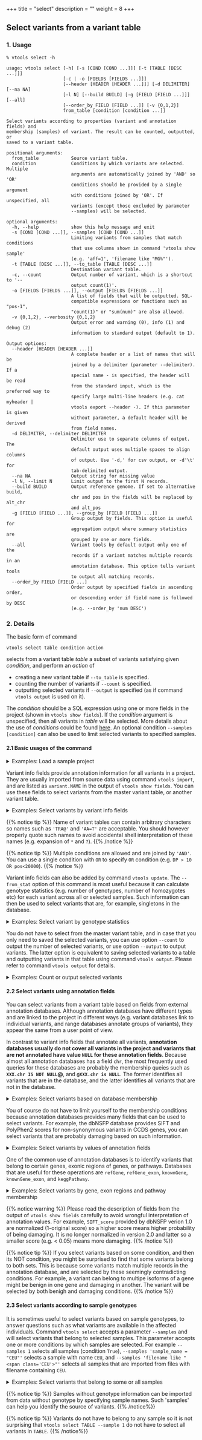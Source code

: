 +++
title = "select"
description = ""
weight = 8
+++



## Select variants from a variant table



### 1. Usage

    % vtools select -h

    usage: vtools select [-h] [-s [COND [COND ...]]] [-t [TABLE [DESC ...]]]
                         [-c | -o [FIELDS [FIELDS ...]]]
                         [--header [HEADER [HEADER ...]]] [-d DELIMITER] [--na NA]
                         [-l N] [--build BUILD] [-g [FIELD [FIELD ...]]] [--all]
                         [--order_by FIELD [FIELD ...]] [-v {0,1,2}]
                         from_table [condition [condition ...]]

    Select variants according to properties (variant and annotation fields) and
    membership (samples) of variant. The result can be counted, outputted, or
    saved to a variant table.

    positional arguments:
      from_table            Source variant table.
      condition             Conditions by which variants are selected. Multiple
                            arguments are automatically joined by 'AND' so 'OR'
                            conditions should be provided by a single argument
                            with conditions joined by 'OR'. If unspecified, all
                            variants (except those excluded by parameter
                            --samples) will be selected.

    optional arguments:
      -h, --help            show this help message and exit
      -s [COND [COND ...]], --samples [COND [COND ...]]
                            Limiting variants from samples that match conditions
                            that use columns shown in command 'vtools show sample'
                            (e.g. 'aff=1', 'filename like "MG%"').
      -t [TABLE [DESC ...]], --to_table [TABLE [DESC ...]]
                            Destination variant table.
      -c, --count           Output number of variant, which is a shortcut to '--
                            output count(1)'.
      -o [FIELDS [FIELDS ...]], --output [FIELDS [FIELDS ...]]
                            A list of fields that will be outputted. SQL-
                            compatible expressions or functions such as "pos-1",
                            "count(1)" or "sum(num)" are also allowed.
      -v {0,1,2}, --verbosity {0,1,2}
                            Output error and warning (0), info (1) and debug (2)
                            information to standard output (default to 1).

    Output options:
      --header [HEADER [HEADER ...]]
                            A complete header or a list of names that will be
                            joined by a delimiter (parameter --delimiter). If a
                            special name - is specified, the header will be read
                            from the standard input, which is the preferred way to
                            specify large multi-line headers (e.g. cat myheader |
                            vtools export --header -). If this parameter is given
                            without parameter, a default header will be derived
                            from field names.
      -d DELIMITER, --delimiter DELIMITER
                            Delimiter use to separate columns of output. The
                            default output uses multiple spaces to align columns
                            of output. Use '-d,' for csv output, or -d'\t' for
                            tab-delimited output.
      --na NA               Output string for missing value
      -l N, --limit N       Limit output to the first N records.
      --build BUILD         Output reference genome. If set to alternative build,
                            chr and pos in the fields will be replaced by alt_chr
                            and alt_pos
      -g [FIELD [FIELD ...]], --group_by [FIELD [FIELD ...]]
                            Group output by fields. This option is useful for
                            aggregation output where summary statistics are
                            grouped by one or more fields.
      --all                 Variant tools by default output only one of the
                            records if a variant matches multiple records in an
                            annotation database. This option tells variant tools
                            to output all matching records.
      --order_by FIELD [FIELD ...]
                            Order output by specified fields in ascending order,
                            or descending order if field name is followed by DESC
                            (e.g. --order_by 'num DESC')




### 2. Details

The basic form of command



    vtools select table condition action


selects from a variant table *table* a subset of variants satisfying given *condition*, and perform an *action* of



*   creating a new variant table if `--to_table` is specified.
*   counting the number of variants if `--count` is specified.
*   outputting selected variants if `--output` is specified (as if command `vtools output` is used on it).

The *condition* should be a SQL expression using one or more fields in the project (shown in `vtools show fields`). If the *condition* argument is unspecified, then all variants in *table* will be selected. More details about the use of *conditions* could be found [here][1]. An optional condition `--samples [condition]` can also be used to limit selected variants to specified samples.



#### 2.1 Basic usages of the command

<details><summary> Examples: Load a sample project</summary> Let us load a sample project simple from online:

    % vtools init import --parent vt_testData_v3
    % vtools import V*_hg38.vcf --build hg38


The project has a master variant table with 1,611 variant,

    % vtools show tables

    table      #variants     date message
    variant        2,051


from two samples,

    % vtools show samples

    sample_name filename
    SAMP1       V1_hg38.vcf
    SAMP2       V2_hg38.vcf
    SAMP3       V3_hg38.vcf


</details>

Variant info fields provide annotation information for all variants in a project. They are usually imported from source data using command `vtools import`, and are listed as `variant.NAME` in the output of `vtools show fields`. You can use these fields to select variants from the master variant table, or another variant table.

<details><summary> Examples: Select variants by variant info fields</summary> This project has the following fields

    % vtools show fields

    variant.chr (char)      Chromosome name (VARCHAR)
    variant.pos (int)       Position (INT, 1-based)
    variant.ref (char)      Reference allele (VARCHAR, - for missing allele of an insertion)
    variant.alt (char)      Alternative allele (VARCHAR, - for missing allele of an deletion)


This project does not have many interesting fields, but we can at least select variants by chromosome, position, reference or alternative allele.



    % vtools select variant 'pos < 200000' -t pos_20k 'variants with position < 20000'

    Running: 0 0.0/s in 00:00:00
    INFO: 91 variants selected.


This command write selected variants to a table `pos_20k. A message is optional but is highly recommended because it helps you remember what variants this table contains. The message will be displayed in the output of `vtools show tables` and `vtools show table TBL@@,



    % vtools show tables

    table      #variants     date message
    pos_20k           91    May28 variants with position < 20000
    variant        2,051    May28 Master variant table


You can use multiple conditions to select tables, as in



    % vtools select variant 'pos < 200000' 'ref="T"' -t 'pos < 20k ref=T' \
    %     'Variants with position < 20000 and with reference allele T'

    Running: 0 0.0/s in 00:00:00
    INFO: 22 variants selected.


The resulting table has a name with space and special characters `<` and `=`. Such names are allowed but should be properly quoted. If you need to specify `OR` condition, you can do



    % vtools select variant 'pos < 200000 OR ref="T"' -t 'pos < 20k or ref=T' \
    %     'Variants with position < 20000 or with reference allele T'

    Running: 2 1.3K/s in 00:00:00
    INFO: 521 variants selected.


</details>


{{% notice tip %}}
Name of variant tables can contain arbitrary characters so names such as `'TRA@'` and `'AA=T'` are acceptable. You should however properly quote such names to avoid accidental shell interpretation of these names (e.g. expansion of `*` and `?`).
{{% /notice %}}

{{% notice tip %}}
Multiple conditions are allowed and are joined by `'AND'`. You can use a single condition with `OR` to specify `OR` condition (e.g. `DP > 10 OR pos<20000`).
{{% /notice %}}

Variant info fields can also be added by command `vtools update`. The `--from_stat` option of this command is most useful because it can calculate genotype statistics (e.g. number of genotypes, number of homozygotes etc) for each variant across all or selected samples. Such information can then be used to select variants that are, for example, singletons in the database.

<details><summary> Examples: Select variant by genotype statistics</summary> We can add a field `num` to present the number of genotypes in three samples

    % vtools update variant --from_stat 'num=#(GT)'

    Counting variants: 100% [====================================] 3 25.9/s in 00:00:00
    INFO: Adding variant info field num with type INT
    Updating variant: 100% [================================] 2,051 58.8K/s in 00:00:00
    INFO: 2051 records are updated


The fields are now available to the project

    % vtools show fields

    variant.chr (char)      Chromosome name (VARCHAR)
    variant.pos (int)       Position (INT, 1-based)
    variant.ref (char)      Reference allele (VARCHAR, - for missing allele of an insertion)
    variant.alt (char)      Alternative allele (VARCHAR, - for missing allele of an deletion)
    variant.num (int)       Created from stat "#(GT)"  with type INT on May28
    pos_20k.chr (char)      Chromosome name (VARCHAR)
    pos < 20k ref=T.chr (char)
                            Chromosome name (VARCHAR)
    pos < 20k or ref=T.chr (char)
                            Chromosome name (VARCHAR)


and can be used to select variants. For example, the following command select variants that appear in all three samples,

    % vtools select variant 'num=3' -t inAllSamples 'variants that are in all three samples'


    Running: 1 592.0/s in 00:00:00
    INFO: 646 variants selected.


</details>

You do not have to select from the master variant table, and in case that you only need to saved the selected variants, you can use option `--count` to output the number of selected variants, or use option `--output` to output variants. The latter option is equivalent to saving selected variants to a table and outputting variants in that table using command `vtools output`. Please refer to command `vtools output` for details.

<details><summary> Examples: Count or output selected variants</summary> For example, the following command count the number of variants that appear in all samples from variants in table `pos < 20k or ref=T`.



    % vtools select 'pos < 20k or ref=T' 'num=3' -c

    Counting variants: 0 0.0/s in 00:00:00
    154


You can also have a look at these variants without saving them to a table



    % vtools select 'pos < 20k or ref=T' 'num=3' --output chr pos ref alt num -l 10

    1   16103   T   G   3
    1   20144   G   A   3
    1   30860   G   C   3
    1   30923   G   T   3
    1   41842   A   G   3
    1   54380   T   C   3
    1   54490   G   A   3
    1   54676   C   T   3
    1   57999   G   T   3
    1   62203   T   C   3


</details>



#### 2.2 Select variants using annotation fields

You can select variants from a variant table based on fields from external annotation databases. Although annotation databases have different types and are linked to the project in different ways (e.g. variant databases link to individual variants, and range databases annotate groups of variants), they appear the same from a user point of view.

In contrast to variant info fields that annotate all variants, **annotation databases usually do not cover all variants in the project and variants that are not annotated have value `NULL` for these annotation fields**. Because almost all annotation databases has a field `chr`, the most frequently used queries for these databases are probably the membership queies such as **`XXX.chr IS NOT NULL`@**, and **`@XXX.chr is NULL`**. The former identifies all variants that are in the database, and the latter identifies all variants that are not in the database.

<details><summary> Examples: Select variants based on database membership</summary> Let us first link the project to the dbSNP database



    % vtools use dbSNP

    INFO: Choosing version dbSNP-hg38_143 from 10 available databases.
    INFO: Downloading annotation database annoDB/dbSNP-hg38_143.ann
    INFO: Using annotation DB dbSNP as dbSNP in project select.
    INFO: dbSNP version 143, created using vcf file downloaded from NCBI


then find out all the variants that are in the dbSNP database:



    % vtools select variant 'dbSNP.chr IS NOT NULL' -t inDbSNP 'variants in dbSNP version 130'

    Running: 6 97.9/s in 00:00:00
    INFO: 1429 variants selected.


We can see the rsname of these variants



    % vtools output inDbSNP chr pos ref alt dbSNP.name -l 10

    1   14677   G   A   rs201327123
    1   15820   G   T   rs2691315
    1   16103   T   G   rs78376469
    ... ...



Here we use the `--all` option of command `vtools output` because a variant can have multiple rsnames, and this is indeed the case for mutation `A->G` at `chr1:746775`.

The syntax is the same for range-based databases. For example, if we use the refGene database,



    % vtools use refGene

    INFO: Choosing version refGene-hg38_20170201 from 5 available databases.
    INFO: Downloading annotation database annoDB/refGene-hg38_20170201.ann
    INFO: Using annotation DB refGene as refGene in project select.
    INFO: Known human protein-coding and non-protein-coding genes taken from the NCBI RNA reference sequences collection (RefSeq).


we can find out all the variants that are not in dbSNP but in one of the ref seq genes,



    % vtools select variant 'dbSNP.chr IS NULL' 'refGene.chr IS NOT NULL' -t inRefGene 'variants that are in refGene but not dbSNP'

    Running: 7 567.6/s in 00:00:00
    INFO: 32 variants selected.


</details>

You of course do not have to limit yourself to the membership conditions because annotation databases provides many fields that can be used to select variants. For example, the dbNSFP database provides SIFT and PolyPhen2 scores for non-synonymous variants in CCDS genes, you can select variants that are probably damaging based on such information.

<details><summary> Examples: Select variants by values of annotation fields</summary> Let us first link the dbNSFP database,

    % vtools use dbNSFP

    INFO: Downloading annotation database from annoDB/dbNSFP.ann
    INFO: Downloading annotation database from http://vtools.houstonbioinformatics.org/annoDB/dbNSFP-hg18_hg19_2_0b4.DB.gz
    INFO: Using annotation DB dbNSFP in project select.
    INFO: dbNSFP version 2.0b4, maintained by Xiaoming Liu from UTSPH. Please cite "Liu X, Jian X, and Boerwinkle E. 2011. dbNSFP: a lightweight database of human non-synonymous SNPs and their functional predictions. Human Mutation. 32:894-899" if you find this database useful.


you can select variants that are in this database using the memebership query

    % vtools select variant 'dbNSFP.chr IS NOT NULL' -t ns 'non-synonymous variants in dbNSFP database'

    Running: 3 63.7/s in 00:00:00
    INFO: 12 variants selected.


then select variants that are probably damaging according to SIFT scores

    % vtools select ns 'SIFT_score < 0.05' -t damaging 'probably damaging'

    Running: 0 0.0/s in 00:00:00
    INFO: 5 variants selected.


You can check if the SIFT score - selected damaging variants are also damaging according to other criteria/scores,



    % vtools select ns 'SIFT_score < 0.05' --output chr pos ref alt SIFT_score \
         dbNSFP.MutationAssessor_pred PolyPhen2_HDIV_score PolyPhen2_HDIV_pred

    1  879501  G  C  .     medium   .                  .
    1  908247  G  T  0.03  low      0.999;0.998;0.998  D;D;D
    1  909364  G  T  0.03  low      0.99;0.999;0.997   D;D;D
    1  909861  A  T  0.02  neutral  0.358;0.062;0.358  B;B;B
    1  909873  A  T  0.0   low      0.95;0.98;0.899    P;D;P


As you can see, one of the variants with small SIFT score is predicted to be benign according to polyphen2 HDIV prediction.

Because these scores do not agree with each other too well, we sometimes use them together and consider a variant to be damaging if it is declared so by one of the scores:



    % vtools select ns 'SIFT_score < 0.05 or PolyPhen2_HDIV_pred like "%D%"' -t damaging 'Damaging predicted by either SIFT or polyphen2'

    WARNING: Existing table damaging is renamed to damaging_Jul14_214229.
    Running: 0 0.0/s in 00:00:00
    INFO: 6 variants selected.
    6


Because a table `damage` has been created before, the existing table is renamed before a new table is created. If you do not need such backup tables, you can remove them using command `vtools remove tables`,



    % vtools remove tables '*Jul*'

    INFO: Removing table damaging_Jul14_214229


here a wildcard pattern is used to remove all backup tables created in July.

</details>

One of the common use of annotation databases is to identify variants that belong to certain genes, exonic regions of genes, or pathways. Databases that are useful for these operations are `refGene`, `refGene_exon`, `knownGene`, `knownGene_exon`, and `keggPathway`.

<details><summary> Examples: Select variants by gene, exon regions and pathway membership</summary> Let us first load the keggPathway database. Because this database is a field database that annotates ccdsGene ID, it should be linked to a database that contains CCDS ID:



    % vtools use ccdsGene

    INFO: Choosing version ccdsGene-hg38_20171008 from 4 available databases.
    INFO: Downloading annotation database annoDB/ccdsGene-hg38_20171008.ann
    INFO: Using annotation DB ccdsGene as ccdsGene in project select.
    INFO: High-confidence human gene annotations from the Consensus Coding Sequence (CCDS) project.




    % vtools use keggPathway --linked_by ccdsGene.name

    INFO: Choosing version keggPathway-20110823 from 1 available databases.
    INFO: Downloading annotation database annoDB/keggPathway-20110823.ann
    INFO: Using annotation DB keggPathway as keggPathway in project select.
    INFO: kegg pathway for CCDS genes
    INFO: 6745 out of 32508 ccdsGene.ccdsGene.name are annotated through annotation database keggPathway
    WARNING: 204 out of 6949 values in annotation database keggPathway are not linked to the project.


As you can see from the above output, the KEGG pathway database contains 6881 CCDS genes, but also has 68 IDs that are not recognizable by the current version of the CCDS database.

Anyway, the following command lists all CCDS genes and refGenes that contain one or more variants in the project,

    % vtools output variant ccdsGene.name refGene.name2 | sort | uniq

       .   .
    .   AGRN
    .   B3GALT6
    .   C1orf159
    .   FAM41C
    .   FAM87B
    .   ISG15
    .   KLHL17
    .   LINC00115
    .   LINC01128
    .   LINC01342
    .   LOC100130417
    .   LOC100288069
    .   LOC100288175
    .   LOC100288778
    .   MIR6723
    .   PERM1
    .   PLEKHN1
    .   RNF223
    .   SAMD11
    .   SDF4
    .   TTLL10
    .   UBE2J2
    .   WASH7P
    CCDS10.1    TNFRSF18
    CCDS11.1    TNFRSF4
    CCDS12.1    SDF4
    CCDS14.1    UBE2J2
    CCDS2.2 SAMD11
    CCDS3.1 NOC2L
    CCDS30547.1 OR4F5
    CCDS30550.1 KLHL17
    CCDS30551.1 AGRN
    CCDS4.1 PLEKHN1
    CCDS44036.1 TTLL10
    CCDS6.1 ISG15
    CCDS7.2 C1orf159
    CCDS76083.1 PERM1
    CCDS8.1 TTLL10



As you can see, CCDS genes are more conservative and do not contain some of the ref seq genes. If you need to find out all the variants that belong to a particular gene, you can use

    % vtools select variant 'refGene.name2 = "AGRN"' -t AGRN

    Running: 21 1.0K/s in 00:00:00
    INFO: 111 variants selected


You can also output the pathway that this gene belong as follows:

    % vtools select variant 'refGene.name2 = "AGRN"' --output chr pos ref alt refGene.name2 keggpathway.kgID keggPathway.kgDesc -l 10 --all

    1   1021740 G   C   AGRN    hsa04512    ECM-receptor interaction
    1   1021740 G   C   AGRN    hsa04512    ECM-receptor interaction
    1   1022868 A   G   AGRN    hsa04512    ECM-receptor interaction
    1   1022868 A   G   AGRN    hsa04512    ECM-receptor interaction
    1   1023351 A   G   AGRN    hsa04512    ECM-receptor interaction
    1   1023351 A   G   AGRN    hsa04512    ECM-receptor interaction
    1   1023525 A   G   AGRN    hsa04512    ECM-receptor interaction
    1   1023525 A   G   AGRN    hsa04512    ECM-receptor interaction
    1   1023573 A   G   AGRN    hsa04512    ECM-receptor interaction
    1   1023573 A   G   AGRN    hsa04512    ECM-receptor interaction


</details>


{{% notice warning %}}
Please read the description of fields from the output of `vtools show fields` carefully to avoid wrongful interpretation of annotation values. For example, `SIFT_score` provided by dbNSFP verion 1.0 are normalized (1-original score) so a higher score means higher probability of being damaging. It is no longer normalized in version 2.0 and latter so a smaller score (e.g. < 0.05) means more damaging.
{{% /notice %}}

{{% notice tip %}}
If you select variants based on some condition, and then its NOT condition, you might be surprised to find that some variants belong to both sets. This is because some variants match multiple records in the annotation database, and are selected by these seemingly contradicting conditions. For example, a variant can belong to multipe isoforms of a gene might be benign in one gene and damaging in another. The variant will be selected by both benigh and damaging conditions.
{{% /notice %}}


#### 2.3 Select variants according to sample genotypes

It is sometimes useful to select variants based on sample genotypes, to answer questions such as what variants are available in the affected individuals. Command `vtools select` accepts a parameter `--samples` and will select variants that belong to selected samples. This parameter accepts one or more conditions by which samples are selected. For example `--samples 1` selects all samples (condition `True`), `--samples 'sample_name = "CEU"'` selects a sample with name `CEU`, and `--samples 'filename like "<span class='CEU'>"'` selects all samples that are imported from files with filename containing `CEU`. </span>

<details><summary> Examples: Select variants that belong to some or all samples</summary> Our project contains three samples with the same name `SAMP1`, which is not unusual for pipelines that produce `.vcf` files with a default name.



    % vtools show samples

    sample_name  filename
    SAMP1       V1_hg38.vcf
    SAMP2       V2_hg38.vcf
    SAMP3       V3_hg38.vcf


We can rename samples using command `vtools admin --rename_samples` but we can also identify samples by filename here. For example, the following command selects all variants imported from `V1.vcf` to a table V1.



    % vtools select variant --samples 'filename = "V1_hg38.vcf"' -t V1 'variants imported from V1_hg38.vcf'

    INFO: 1 samples are selected by condition: filename = "V1.vcf"
    Running: 3 1.0K/s in 00:00:00
    INFO: 1269 variants selected.


</details>




{{% notice tip %}}
 Samples without genotype information can be imported from data without genotype by specifying sample names. Such 'samples' can help you identify the source of variants.
{{% /notice%}}

{{% notice tip %}}
Variants do not have to belong to any sample so it is not surprising that `vtools select TABLE --sample 1` do not have to select all variants in `TABLE`.
{{% /notice%}}

 [1]:    /documentation/help/